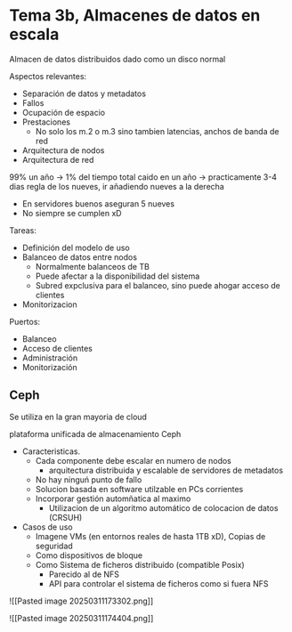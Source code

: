 # Tema 3b, Almacenes de datos en escala

Almacen de datos distribuidos dado como un disco normal

Aspectos relevantes:
- Separación de datos y metadatos
- Fallos
- Ocupación de espacio
- Prestaciones
	- No solo los m.2 o m.3 sino tambien latencias, anchos de banda de red
- Arquitectura de nodos
- Arquitectura de red

99% un año -> 1% del tiempo total caido en un año -> practicamente 3-4 dias
regla de los nueves, ir añadiendo nueves a la derecha
- En servidores buenos aseguran 5 nueves
- No siempre se cumplen xD

Tareas:
- Definición del modelo de uso
- Balanceo de datos entre nodos
	- Normalmente balanceos de TB
	- Puede afectar a la disponibilidad del sistema
	- Subred expclusiva para el balanceo, sino puede ahogar acceso de clientes
- Monitorizacion

Puertos:
- Balanceo
- Acceso de clientes
- Administración
- Monitorización


## Ceph
Se utiliza en la gran mayoria de cloud

plataforma unificada de almacenamiento Ceph
- Caracteristicas.
	- Cada componente debe escalar en numero de nodos
		- arquitectura distribuida y escalable de servidores de metadatos
	- No hay ninguń punto de fallo
	- Solucion basada en software utilzable en PCs corrientes
	- Incorporar gestión automñatica al maximo
		- Utilizacion de un algoritmo automático de colocacion de datos (CRSUH)
- Casos de uso
	- Imagene VMs (en entornos reales de hasta 1TB xD), Copias de seguridad
	- Como dispositivos de bloque
	- Como Sistema de ficheros distribuido (compatible Posix)
		- Parecido al de NFS
		- API para controlar el sistema de ficheros como si fuera NFS

![[Pasted image 20250311173302.png]]

![[Pasted image 20250311174404.png]]

